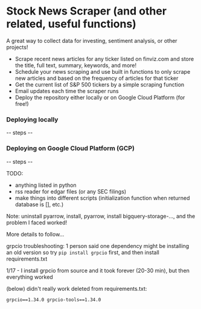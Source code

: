# Stock News Scraper (and other related, useful functions)

A great way to collect data for investing, sentiment analysis, or other projects!

- Scrape recent news articles for any ticker listed on finviz.com and store the title, full text, summary, keywords, and more!
- Schedule your news scraping and use built in functions to only scrape new articles and based on the frequency of articles for that ticker
- Get the current list of S&P 500 tickers by a simple scraping function
- Email updates each time the scraper runs
- Deploy the repository either locally or on Google Cloud Platform (for free!)

### Deploying locally

-- steps --


### Deploying on Google Cloud Platform (GCP)

-- steps --

TODO:
- anything listed in python
- rss reader for edgar files (or any SEC filings)
- make things into different scripts (initialization function when returned database is [], etc.)



Note:  uninstall pyarrow, install, pyarrow, install bigquery-storage-..., and the problem I faced worked!

More details to follow...


grpcio troubleshooting:
1 person said one dependency might be installing an old version
so try `pip install grpcio` first, and then install requirements.txt

1/17 - I install grpcio from source and it took forever (20-30 min), but then everything worked


(below) didn't really work
deleted from requirements.txt:

`grpcio==1.34.0
grpcio-tools==1.34.0`